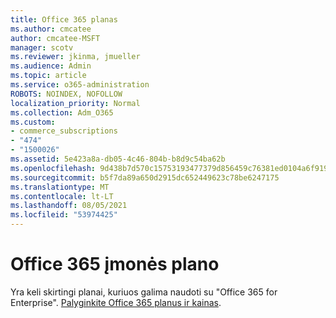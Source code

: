 ```yaml
---
title: Office 365 planas
ms.author: cmcatee
author: cmcatee-MSFT
manager: scotv
ms.reviewer: jkinma, jmueller
ms.audience: Admin
ms.topic: article
ms.service: o365-administration
ROBOTS: NOINDEX, NOFOLLOW
localization_priority: Normal
ms.collection: Adm_O365
ms.custom:
- commerce_subscriptions
- "474"
- "1500026"
ms.assetid: 5e423a8a-db05-4c46-804b-b8d9c54ba62b
ms.openlocfilehash: 9d438b7d570c15753193477379d856459c76381ed0104a6f919d5b46e06dcadf
ms.sourcegitcommit: b5f7da89a650d2915dc652449623c78be6247175
ms.translationtype: MT
ms.contentlocale: lt-LT
ms.lasthandoff: 08/05/2021
ms.locfileid: "53974425"
---
```

# <a name="office-365-for-enterprise-plan"></a>Office 365 įmonės plano

Yra keli skirtingi planai, kuriuos galima naudoti su "Office 365 for Enterprise". [Palyginkite Office 365 planus ir kainas](https://products.office.com/business/compare-more-office-365-for-business-plans).  